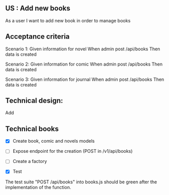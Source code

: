 ## US : Add new books
As a user
I want to add new book in order to manage books

## Acceptance criteria
Scenario 1:
Given information for novel
When admin post /api/books
Then data is created 

Scenario 2:
Given information for comic
When admin post /api/books
Then data is created 

Scenario 3:
Given information for journal
When admin post /api/books
Then data is created 
 

## Technical design:
Add  

## Technical books
- [x] Create book, comic and novels models
- [ ] Expose endpoint for the creation (POST in /v1/api/books)
- [ ] Create a factory
- [x] Test


The test suite "POST /api/books" into books.js should be green after the implementation of the function.
